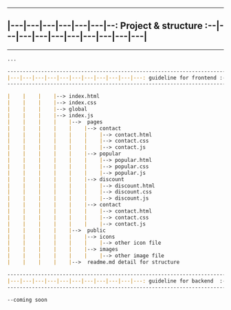 -----------------------------------------------------------------------------------------
|---|---|---|---|---|---|--: Project & structure :--|---|---|---|---|---|---|---|---|---|
-----------------------------------------------------------------------------------------
------------------------------------------------------------------------------------------------------------------------------

```md
...

------------------------------------------------------------------------------------------------------------------------------
|---|---|---|---|---|---|---|---|---|---|---: guideline for frontend :---|---|---|---|---|---|---|---|---|---|---|---|---|---|
------------------------------------------------------------------------------------------------------------------------------

|    |    |    |--> index.html
|    |    |    |--> index.css
|    |    |    |--> global
|    |    |    |--> index.js
|    |    |    |    |-->  pages
|    |    |    |    |    |--> contact
|    |    |    |    |    |    |--> contact.html
|    |    |    |    |    |    |--> contact.css
|    |    |    |    |    |    |--> contact.js
|    |    |    |    |    |--> popular
|    |    |    |    |    |    |--> popular.html
|    |    |    |    |    |    |--> popular.css
|    |    |    |    |    |    |--> popular.js
|    |    |    |    |    |--> discount
|    |    |    |    |    |    |--> discount.html
|    |    |    |    |    |    |--> discount.css
|    |    |    |    |    |    |--> discount.js
|    |    |    |    |    |--> contact
|    |    |    |    |    |    |--> contact.html
|    |    |    |    |    |    |--> contact.css
|    |    |    |    |    |    |--> contact.js
|    |    |    |    |-->  public
|    |    |    |    |    |--> icons
|    |    |    |    |    |    |--> other icon file
|    |    |    |    |    |--> images
|    |    |    |    |    |    |--> other image file
|    |    |    |    |-->  readme.md detail for structure

------------------------------------------------------------------------------------------------------------------------------
|---|---|---|---|---|---|---|---|---|---|---: guideline for backend  :---|---|---|---|---|---|---|---|---|---|---|---|---|---|
------------------------------------------------------------------------------------------------------------------------------

--coming soon

